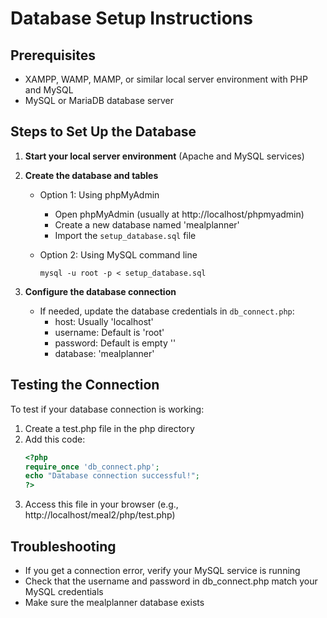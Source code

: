 # Database Setup Instructions

## Prerequisites
- XAMPP, WAMP, MAMP, or similar local server environment with PHP and MySQL
- MySQL or MariaDB database server

## Steps to Set Up the Database

1. **Start your local server environment** (Apache and MySQL services)

2. **Create the database and tables**
   - Option 1: Using phpMyAdmin
     - Open phpMyAdmin (usually at http://localhost/phpmyadmin)
     - Create a new database named 'mealplanner'
     - Import the `setup_database.sql` file

   - Option 2: Using MySQL command line
     ```
     mysql -u root -p < setup_database.sql
     ```

3. **Configure the database connection**
   - If needed, update the database credentials in `db_connect.php`:
     - host: Usually 'localhost'
     - username: Default is 'root'
     - password: Default is empty ''
     - database: 'mealplanner'

## Testing the Connection
To test if your database connection is working:
1. Create a test.php file in the php directory
2. Add this code:
   ```php
   <?php
   require_once 'db_connect.php';
   echo "Database connection successful!";
   ?>
   ```
3. Access this file in your browser (e.g., http://localhost/meal2/php/test.php)

## Troubleshooting
- If you get a connection error, verify your MySQL service is running
- Check that the username and password in db_connect.php match your MySQL credentials
- Make sure the mealplanner database exists 